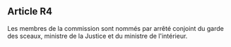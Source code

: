Article R4
----
Les membres de la commission sont nommés par arrêté conjoint du garde des
sceaux, ministre de la Justice et du ministre de l'intérieur.
